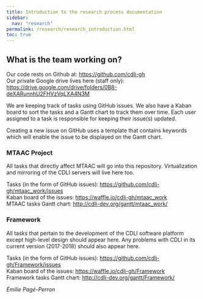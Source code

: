 ```yaml
---
title: Introduction to the research process documentation
sidebar:
  nav: "research"
permalink: /research/research_introduction.html
toc: true
---
```

## What is the team working on?
Our code rests on Github at: <https://github.com/cdli-gh>   
Our private Google drive lives here (staff only): <https://drive.google.com/drive/folders/0B8-deXARunnhU2FHVzVqLXA4N3M>  


We are keeping track of tasks using GitHub issues. We also have a Kaban board to sort the tasks and a Gantt chart to track them over time. Each user assigned to a task is responsible for keeping their issue(s) updated.  

Creating a new issue on GitHub uses a template that contains keywords which will enable the issue to be displayed on the Gantt chart.   

### MTAAC Project
All tasks that directly affect MTAAC will go into this repository. Virtualization and mirroring of the CDLI servers will live here too.

Tasks (in the form of GitHub issues): <https://github.com/cdli-gh/mtaac_work/issues>  
Kaban board of the issues: <https://waffle.io/cdli-gh/mtaac_work>  
MTAAC tasks Gantt chart: <http://cdli-dev.org/gantt/mtaac_work/>  

### Framework
All tasks that pertain to the development of the CDLI software platform except high-level design should appear here. Any problems with CDLI in its current version (2017-2018) should also appear here.

Tasks (in the form of GitHub issues): <https://github.com/cdli-gh/Framework/issues>  
Kaban board of the issues: <https://waffle.io/cdli-gh/Framework>  
Framework tasks Gantt chart: <http://cdli-dev.org/gantt/Framework/>  




*Émilie Pagé-Perron*
